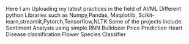 Here I am Uploading my latest practices in the field of AI/ML
Different python Libraries such as Numpy,Pandas, Matplotlib, Scikit-learn,streamlit,Pytorch,Tensorflow,NLTK
Some of the projects include:
Sentiment Analysis using simple RNN
Bulldozer Price Prediction
Heart Disease classification
Flower Species Classifier
